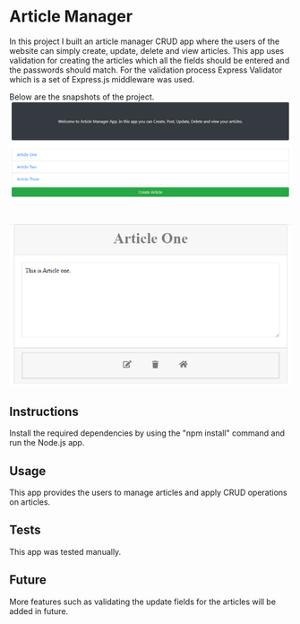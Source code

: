 # Article Manager

In this project I built an article manager CRUD app where the users of the website can simply create, update, delete and view articles. This app uses validation for creating the articles which all the fields should be entered and the passwords should match. For the validation process Express Validator which is a set of Express.js  middleware was used. 

Below are the snapshots of the project.
![Article Manager App](Assets/articleManager.PNG)
#
![Article Manager App](Assets/articleManager2.PNG)

## Instructions

Install the required dependencies by using the "npm install" command and run the Node.js app.

## Usage
This app provides the users to manage articles and apply CRUD operations on articles.

## Tests
This app was tested manually.

## Future
More features such as validating the update fields for the articles will be added in future.